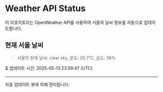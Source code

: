 
# Weather API Status

이 리포지토리는 OpenWeather API를 사용하여 서울의 날씨 정보를 자동으로 업데이트합니다.

## 현재 서울 날씨
> 서울의 현재 날씨: clear sky, 온도: 20.7°C, 습도: 38%

⏳ 업데이트 시간: 2025-05-13 23:59:47 (UTC)

---
자동 업데이트 봇에 의해 관리됩니다.
